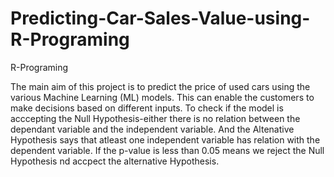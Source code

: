 # Predicting-Car-Sales-Value-using-R-Programing
R-Programing

The main aim of this project is to predict the price of used cars using the various Machine Learning (ML) models. This can enable the customers to make decisions based on different inputs.
To check if the model is acccepting the Null Hypothesis-either  there 
is no relation between the dependant variable and the independent variable. And the Altenative
Hypothesis says that atleast one independent variable has relation with the dependent variable.
If the p-value is less than 0.05 means we reject the Null Hypothesis nd accpect the alternative
Hypothesis.
